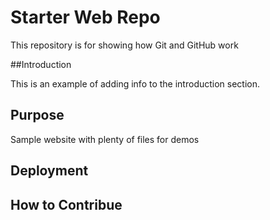 # Starter Web Repo

This repository is for showing how Git and GitHub work

##Introduction

This is an example of adding info to the introduction section.

## Purpose

Sample website with plenty of files for demos

## Deployment

## How to Contribue

